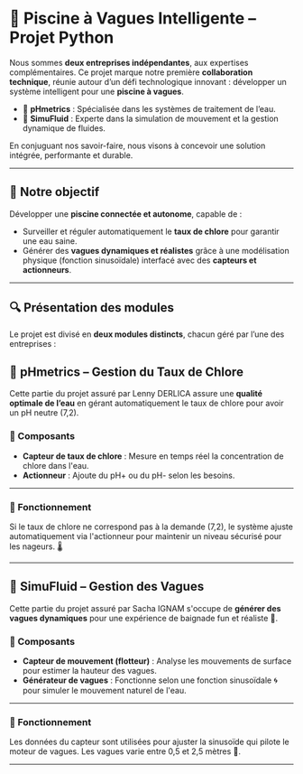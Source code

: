 # **🌊 Piscine à Vagues Intelligente – Projet Python**


Nous sommes **deux entreprises indépendantes**, aux expertises complémentaires. Ce projet marque notre première **collaboration technique**, réunie autour d’un défi technologique innovant : développer un système intelligent pour une **piscine à vagues**.

- 🧪 **pHmetrics** : Spécialisée dans les systèmes de traitement de l’eau.
- 🌊 **SimuFluid** : Experte dans la simulation de mouvement et la gestion dynamique de fluides.

En conjuguant nos savoir-faire, nous visons à concevoir une solution intégrée, performante et durable.

---

## 🎯 Notre objectif


Développer une **piscine connectée et autonome**, capable de :

- Surveiller et réguler automatiquement le **taux de chlore** pour garantir une eau saine.
- Générer des **vagues dynamiques et réalistes** grâce à une modélisation physique (fonction sinusoïdale) interfacé avec des **capteurs et actionneurs**.

---

## 🔍 Présentation des modules


Le projet est divisé en **deux modules distincts**, chacun géré par l’une des entreprises :

## 🧪 pHmetrics – Gestion du Taux de Chlore


Cette partie du projet assuré par Lenny DERLICA assure une **qualité optimale de l’eau** en gérant automatiquement le taux de chlore pour avoir un pH neutre (7,2).

### 🔧 Composants

- **Capteur de taux de chlore** : Mesure en temps réel la concentration de chlore dans l'eau.
- **Actionneur** : Ajoute du pH+ ou du pH- selon les besoins.

---

### 🧠 Fonctionnement


 Si le taux de chlore ne correspond pas à la demande (7,2), le système ajuste automatiquement via l'actionneur pour maintenir un niveau sécurisé pour les nageurs. 🌡️

---

## 🌊 SimuFluid – Gestion des Vagues


Cette partie du projet assuré par Sacha IGNAM s'occupe de **générer des vagues dynamiques** pour une expérience de baignade fun et réaliste 🎢.

### 🔧 Composants

- **Capteur de mouvement (flotteur)** : Analyse les mouvements de surface pour estimer la hauteur des vagues.
- **Générateur de vagues** : Fonctionne selon une fonction sinusoïdale 🌀 pour simuler le mouvement naturel de l'eau.
 
---

### 🧠 Fonctionnement

Les données du capteur sont utilisées pour ajuster la sinusoïde qui pilote le moteur de vagues. Les vagues varie entre 0,5 et 2,5 mètres 🌊.

---


